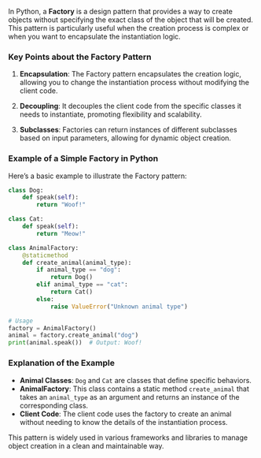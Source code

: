 In Python, a **Factory** is a design pattern that provides a way to create objects without specifying the exact class of the object that will be created. This pattern is particularly useful when the creation process is complex or when you want to encapsulate the instantiation logic.

### Key Points about the Factory Pattern

1. **Encapsulation**: The Factory pattern encapsulates the creation logic, allowing you to change the instantiation process without modifying the client code.

2. **Decoupling**: It decouples the client code from the specific classes it needs to instantiate, promoting flexibility and scalability.

3. **Subclasses**: Factories can return instances of different subclasses based on input parameters, allowing for dynamic object creation.

### Example of a Simple Factory in Python

Here’s a basic example to illustrate the Factory pattern:

```python
class Dog:
    def speak(self):
        return "Woof!"

class Cat:
    def speak(self):
        return "Meow!"

class AnimalFactory:
    @staticmethod
    def create_animal(animal_type):
        if animal_type == "dog":
            return Dog()
        elif animal_type == "cat":
            return Cat()
        else:
            raise ValueError("Unknown animal type")

# Usage
factory = AnimalFactory()
animal = factory.create_animal("dog")
print(animal.speak())  # Output: Woof!
```

### Explanation of the Example

- **Animal Classes**: `Dog` and `Cat` are classes that define specific behaviors.
- **AnimalFactory**: This class contains a static method `create_animal` that takes an `animal_type` as an argument and returns an instance of the corresponding class.
- **Client Code**: The client code uses the factory to create an animal without needing to know the details of the instantiation process.

This pattern is widely used in various frameworks and libraries to manage object creation in a clean and maintainable way.
